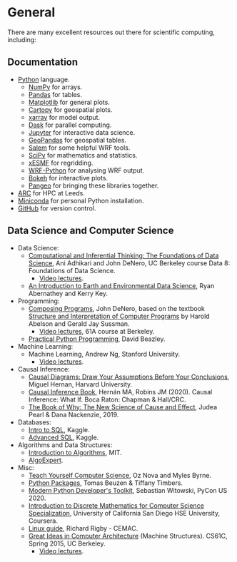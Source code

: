 # General

There are many excellent resources out there for scientific computing, including:

## Documentation
- [Python](https://docs.python.org/3/) language.  
    - [NumPy](https://numpy.org/) for arrays.  
    - [Pandas](https://pandas.pydata.org/) for tables.  
    - [Matplotlib](https://matplotlib.org/) for general plots.  
    - [Cartopy](https://scitools.org.uk/cartopy/docs/latest/) for geospatial plots.  
    - [xarray](http://xarray.pydata.org/en/stable/) for model output.  
    - [Dask](https://dask.org/) for parallel computing.  
    - [Jupyter](https://jupyter.org/) for interactive data science.  
    - [GeoPandas](https://geopandas.org/) for geospatial tables.  
    - [Salem](https://salem.readthedocs.io/en/stable/) for some helpful WRF tools.  
    - [SciPy](https://www.scipy.org/) for mathematics and statistics.  
    - [xESMF](https://xesmf.readthedocs.io/en/latest/) for regridding.  
    - [WRF-Python](https://wrf-python.readthedocs.io/en/latest/) for analysing WRF output.  
    - [Bokeh](https://docs.bokeh.org/en/latest/) for interactive plots.  
    - [Pangeo](https://pangeo.io/) for bringing these libraries together.  
- [ARC](https://arcdocs.leeds.ac.uk/welcome.html) for HPC at Leeds.  
- [Miniconda](https://docs.conda.io/en/latest/miniconda.html) for personal Python installation.  
- [GitHub](https://docs.github.com/en/github) for version control.  

## Data Science and Computer Science
- Data Science:
  - [Computational and Inferential Thinking: The Foundations of Data Science](https://inferentialthinking.com/chapters/intro.html), Ani Adhikari and John DeNero, UC Berkeley course Data 8: Foundations of Data Science.  
    - [Video lectures](https://www.youtube.com/playlist?list=PL3juAj0fqNsI4HLvMJFnZDDabxAExG0wv).  
  - [An Introduction to Earth and Environmental Data Science](https://earth-env-data-science.github.io/intro), Ryan Abernathey and Kerry Key. 
- Programming:  
  - [Composing Programs](https://composingprograms.com/), John DeNero, based on the textbook [Structure and Interpretation of Computer Programs](https://play.google.com/store/books/details?id=MXZQAwAAQBAJ&pcampaignid=books_web_aboutlink) by Harold Abelson and Gerald Jay Sussman.  
    - [Video lectures](https://www.youtube.com/c/JohnDeNero/playlists), 61A course at Berkeley.  
  - [Practical Python Programming](https://github.com/dabeaz-course/practical-python), David Beazley.  
- Machine Learning:
  - Machine Learning, Andrew Ng, Stanford University.  
    - [Video lectures](https://www.youtube.com/playlist?list=PLLssT5z_DsK-h9vYZkQkYNWcItqhlRJLN).  
- Causal Inference:
  - [Causal Diagrams: Draw Your Assumptions Before Your Conclusions](https://www.edx.org/course/causal-diagrams-draw-your-assumptions-before-your), Miguel Hernan, Harvard University.  
  - [Causal Inference Book](https://www.hsph.harvard.edu/miguel-hernan/causal-inference-book/), Hernán MA, Robins JM (2020). Causal Inference: What If. Boca Raton: Chapman & Hall/CRC.  
  - [The Book of Why: The New Science of Cause and Effect](https://www.amazon.co.uk/Book-Why-Science-Cause-Effect/dp/0141982411/ref=asc_df_0141982411/?tag=googshopuk-21&linkCode=df0&hvadid=280101927806&hvpos=&hvnetw=g&hvrand=1515808143887519158&hvpone=&hvptwo=&hvqmt=&hvdev=c&hvdvcmdl=&hvlocint=&hvlocphy=9046357&hvtargid=pla-555411478238&psc=1&th=1&psc=1), Judea Pearl & Dana Nackenzie, 2019.  
- Databases:
  - [Intro to SQL](https://www.kaggle.com/learn/intro-to-sql), Kaggle.  
  - [Advanced SQL](https://www.kaggle.com/learn/advanced-sql), Kaggle.  
- Algorithms and Data Structures:
  - [Introduction to Algorithms](https://youtube.com/playlist?list=PLUl4u3cNGP61Oq3tWYp6V_F-5jb5L2iHb), MIT.  
  - [AlgoExpert](https://www.algoexpert.io/).  
- Misc:
  - [Teach Yourself Computer Science](https://teachyourselfcs.com/), Oz Nova and Myles Byrne.  
  - [Python Packages](https://py-pkgs.org/), Tomas Beuzen & Tiffany Timbers.  
  - [Modern Python Developer's Toolkit](https://youtu.be/WkUBx3g2QfQ), Sebastian Witowski, PyCon US 2020.  
  - [Introduction to Discrete Mathematics for Computer Science Specialization](https://www.coursera.org/specializations/discrete-mathematics), University of California San Diego HSE University, Coursera.  
  - [Linux guide](https://github.com/cemacrr/linux_intro/blob/master/document.pdf), Richard Rigby - CEMAC.  
  - [Great Ideas in Computer Architecture](https://inst.eecs.berkeley.edu//~cs61c/sp15/) (Machine Structures). CS61C, Spring 2015, UC Berkeley.  
    - [Video lectures](https://www.youtube.com/playlist?list=PLhMnuBfGeCDM8pXLpqib90mDFJI-e1lpk).  